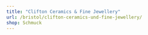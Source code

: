 ```yaml
---
title: "Clifton Ceramics & Fine Jewellery"
url: /bristol/clifton-ceramics-und-fine-jewellery/
shop: Schmuck
---
```

